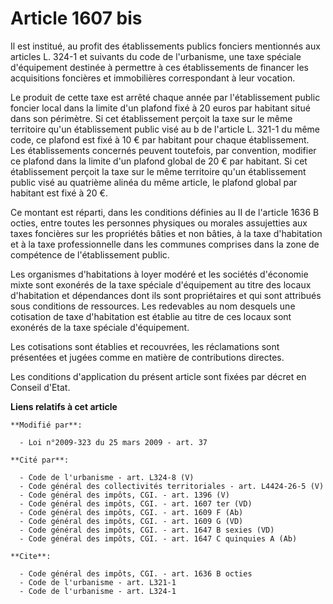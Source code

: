 # Article 1607 bis

Il est institué, au profit des établissements publics fonciers mentionnés aux articles L. 324-1 et suivants du code de
l'urbanisme, une taxe spéciale d'équipement destinée à permettre à ces établissements de financer les acquisitions foncières
et immobilières correspondant à leur vocation. 

Le produit de cette taxe est arrêté chaque année par l'établissement public foncier local dans la limite d'un plafond fixé à
20 euros par habitant situé dans son périmètre. Si cet établissement perçoit la taxe sur le même territoire qu'un
établissement public visé au b de l'article L. 321-1 du même code, ce plafond est fixé à 10 € par habitant pour chaque
établissement. Les établissements concernés peuvent toutefois, par convention, modifier ce plafond dans la limite d'un
plafond global de 20 € par habitant. Si cet établissement perçoit la taxe sur le même territoire qu'un établissement public
visé au quatrième alinéa du même article, le plafond global par habitant est fixé à 20 €. 

Ce montant est réparti, dans les conditions définies au II de l'article 1636 B octies, entre toutes les personnes physiques
ou morales assujetties aux taxes foncières sur les propriétés bâties et non bâties, à la taxe d'habitation et à la taxe
professionnelle dans les communes comprises dans la zone de compétence de l'établissement public. 

Les organismes d'habitations à loyer modéré et les sociétés d'économie mixte sont exonérés de la taxe spéciale d'équipement
au titre des locaux d'habitation et dépendances dont ils sont propriétaires et qui sont attribués sous conditions de
ressources. Les redevables au nom desquels une cotisation de taxe d'habitation est établie au titre de ces locaux sont
exonérés de la taxe spéciale d'équipement. 

Les cotisations sont établies et recouvrées, les réclamations sont présentées et jugées comme en matière de contributions
directes. 

Les conditions d'application du présent article sont fixées par décret en Conseil d'Etat.

**Liens relatifs à cet article**

	**Modifié par**:

	  - Loi n°2009-323 du 25 mars 2009 - art. 37

	**Cité par**:

	  - Code de l'urbanisme - art. L324-8 (V)
	  - Code général des collectivités territoriales - art. L4424-26-5 (V)
	  - Code général des impôts, CGI. - art. 1396 (V)
	  - Code général des impôts, CGI. - art. 1607 ter (VD)
	  - Code général des impôts, CGI. - art. 1609 F (Ab)
	  - Code général des impôts, CGI. - art. 1609 G (VD)
	  - Code général des impôts, CGI. - art. 1647 B sexies (VD)
	  - Code général des impôts, CGI. - art. 1647 C quinquies A (Ab)

	**Cite**:

	  - Code général des impôts, CGI. - art. 1636 B octies
	  - Code de l'urbanisme - art. L321-1
	  - Code de l'urbanisme - art. L324-1
